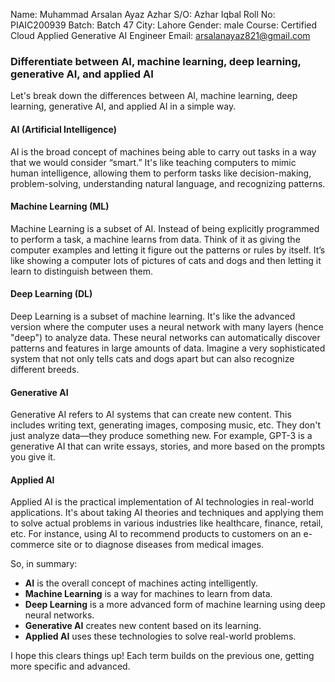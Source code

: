 



Name:	Muhammad Arsalan Ayaz Azhar
S/O:	Azhar Iqbal
Roll No:	PIAIC200939
Batch:	Batch 47
City:	Lahore
Gender:	male
Course:	Certified Cloud Applied Generative AI Engineer
Email:	arsalanayaz821@gmail.com




### Differentiate between AI, machine learning, deep learning, generative AI, and applied AI

Let's break down the differences between AI, machine learning, deep learning, generative AI, and applied AI in a simple way.

#### AI (Artificial Intelligence)
AI is the broad concept of machines being able to carry out tasks in a way that we would consider “smart.” It's like teaching computers to mimic human intelligence, allowing them to perform tasks like decision-making, problem-solving, understanding natural language, and recognizing patterns.

#### Machine Learning (ML)
Machine Learning is a subset of AI. Instead of being explicitly programmed to perform a task, a machine learns from data. Think of it as giving the computer examples and letting it figure out the patterns or rules by itself. It’s like showing a computer lots of pictures of cats and dogs and then letting it learn to distinguish between them.

#### Deep Learning (DL)
Deep Learning is a subset of machine learning. It's like the advanced version where the computer uses a neural network with many layers (hence "deep") to analyze data. These neural networks can automatically discover patterns and features in large amounts of data. Imagine a very sophisticated system that not only tells cats and dogs apart but can also recognize different breeds.

#### Generative AI
Generative AI refers to AI systems that can create new content. This includes writing text, generating images, composing music, etc. They don't just analyze data—they produce something new. For example, GPT-3 is a generative AI that can write essays, stories, and more based on the prompts you give it.

#### Applied AI
Applied AI is the practical implementation of AI technologies in real-world applications. It's about taking AI theories and techniques and applying them to solve actual problems in various industries like healthcare, finance, retail, etc. For instance, using AI to recommend products to customers on an e-commerce site or to diagnose diseases from medical images.

So, in summary:
- **AI** is the overall concept of machines acting intelligently.
- **Machine Learning** is a way for machines to learn from data.
- **Deep Learning** is a more advanced form of machine learning using deep neural networks.
- **Generative AI** creates new content based on its learning.
- **Applied AI** uses these technologies to solve real-world problems.

I hope this clears things up! Each term builds on the previous one, getting more specific and advanced.